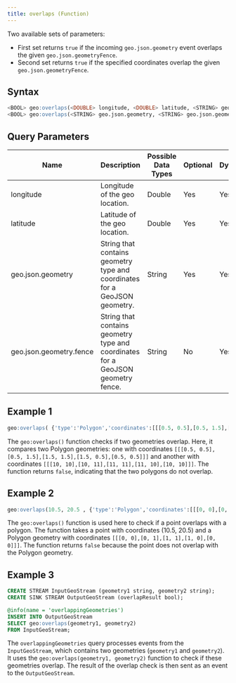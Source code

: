 ```yaml
---
title: overlaps (Function)
---
```


Two available sets of parameters:

- First set returns `true` if the incoming `geo.json.geometry` event overlaps the given `geo.json.geometryFence`.
- Second set returns `true` if the specified coordinates overlap the given `geo.json.geometryFence`.

## Syntax

```sql
<BOOL> geo:overlaps(<DOUBLE> longitude, <DOUBLE> latitude, <STRING> geo.json.geometry.fence)
<BOOL> geo:overlaps(<STRING> geo.json.geometry, <STRING> geo.json.geometry.fence)
```

## Query Parameters

| Name              | Description                | Possible Data Types | Optional | Dynamic |
|-------------------|----------------------------|---------------------|----------|---------|
| longitude     | Longitude of the geo location.         | Double       | Yes       | Yes     |
| latitude | Latitude of the geo location.           | Double              | Yes      | Yes     |
| geo.json.geometry     | String that contains geometry type and coordinates for a GeoJSON geometry. | String        | Yes      | Yes     |
| geo.json.geometry.fence         | String that contains geometry type and coordinates for a GeoJSON geometry fence. | String     | No      | Yes     |

## Example 1

```sql
geo:overlaps( {'type':'Polygon','coordinates':[[[0.5, 0.5],[0.5, 1.5],[1.5, 1.5],[1.5, 0.5],[0.5, 0.5]]]} , {'type':'Polygon','coordinates':[[[10, 10],[10, 11],[11, 11],[11, 10],[10, 10]]]} )
```

The `geo:overlaps()` function checks if two geometries overlap. Here, it compares two Polygon geometries: one with coordinates `[[[0.5, 0.5],[0.5, 1.5],[1.5, 1.5],[1.5, 0.5],[0.5, 0.5]]]` and another with coordinates `[[[10, 10],[10, 11],[11, 11],[11, 10],[10, 10]]]`. The function returns `false`, indicating that the two polygons do not overlap.

## Example 2

```sql
geo:overlaps(10.5, 20.5 , {'type':'Polygon','coordinates':[[[0, 0],[0, 1],[1, 1],[1, 0],[0, 0]]]})
```

The `geo:overlaps()` function is used here to check if a point overlaps with a polygon. The function takes a point with coordinates (10.5, 20.5) and a Polygon geometry with coordinates `[[[0, 0],[0, 1],[1, 1],[1, 0],[0, 0]]]`. The function returns `false` because the point does not overlap with the Polygon geometry.

## Example 3

```sql
CREATE STREAM InputGeoStream (geometry1 string, geometry2 string);
CREATE SINK STREAM OutputGeoStream (overlapResult bool);

@info(name = 'overlappingGeometries')
INSERT INTO OutputGeoStream
SELECT geo:overlaps(geometry1, geometry2) 
FROM InputGeoStream;
```

The `overlappingGeometries` query processes events from the `InputGeoStream`, which contains two geometries (`geometry1` and `geometry2`). It uses the `geo:overlaps(geometry1, geometry2)` function to check if these geometries overlap. The result of the overlap check is then sent as an event to the `OutputGeoStream`.
